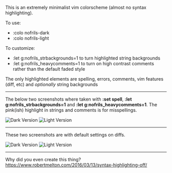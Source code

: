 This is an extremely minimalist vim colorscheme (almost no syntax highlighting).

To use:
- :colo nofrils-dark
- :colo nofrils-light

To customize:
- :let g:nofrils_strbackgrounds=1 to turn highlighted string backgrounds
- :let g:nofrils_heavycomments=1 to turn on high contrast comments rather than the default faded style

The only highlighted elements are spelling, errors, comments, vim features (diff, etc) and *optionally* string backgrounds

----

The below two screenshots where taken with **:set spell**, **:let g:nofrils_strbackgrounds=1** and **:let g:nofrils_heavycomments=1**.  The pink(ish) highlight in strings and comments is for misspellings.

![Dark Version](http://i.imgur.com/ARUjg1q.png)
![Light Version](http://i.imgur.com/GMXEMOi.png)

----

These two screenshots are with default settings on diffs.

![Dark Version](http://i.imgur.com/heBamCh.png)
![Light Version](http://i.imgur.com/RSMuzGh.png)

----

Why did you even create this thing?  https://www.robertmelton.com/2016/03/13/syntax-highlighting-off/
